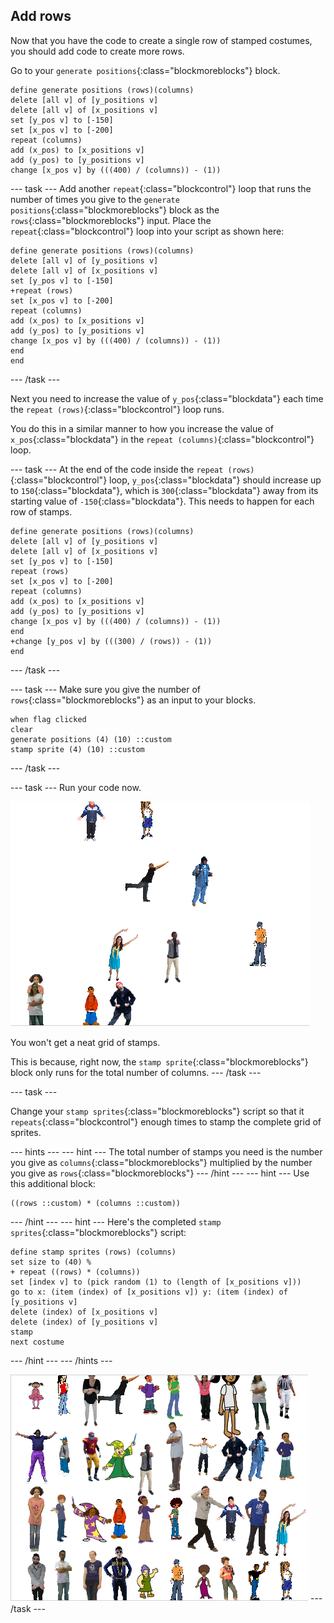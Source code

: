 ## Add rows

Now that you have the code to create a single row of stamped costumes, you should add code to create more rows.

Go to your `generate positions`{:class="blockmoreblocks"} block.

```blocks
define generate positions (rows)(columns)
delete [all v] of [y_positions v]
delete [all v] of [x_positions v]
set [y_pos v] to [-150]
set [x_pos v] to [-200]
repeat (columns)
add (x_pos) to [x_positions v]
add (y_pos) to [y_positions v]
change [x_pos v] by (((400) / (columns)) - (1))
```

--- task ---
Add another `repeat`{:class="blockcontrol"} loop that runs the number of times you give to the `generate positions`{:class="blockmoreblocks"} block as the `rows`{:class="blockmoreblocks"} input. Place the `repeat`{:class="blockcontrol"} loop into your script as shown here:

```blocks
define generate positions (rows)(columns)
delete [all v] of [y_positions v]
delete [all v] of [x_positions v]
set [y_pos v] to [-150]
+repeat (rows)
set [x_pos v] to [-200]
repeat (columns)
add (x_pos) to [x_positions v]
add (y_pos) to [y_positions v]
change [x_pos v] by (((400) / (columns)) - (1))
end
end
```
--- /task ---

Next you need to increase the value of `y_pos`{:class="blockdata"} each time the `repeat (rows)`{:class="blockcontrol"} loop runs.

You do this in a similar manner to how you increase the value of `x_pos`{:class="blockdata"} in the `repeat (columns)`{:class="blockcontrol"} loop.

--- task ---
At the end of the code inside the `repeat (rows)`{:class="blockcontrol"} loop, `y_pos`{:class="blockdata"} should increase up to `150`{:class="blockdata"}, which is `300`{:class="blockdata"} away from its starting value of `-150`{:class="blockdata"}. This needs to happen for each row of stamps.

```blocks
define generate positions (rows)(columns)
delete [all v] of [y_positions v]
delete [all v] of [x_positions v]
set [y_pos v] to [-150]
repeat (rows)
set [x_pos v] to [-200]
repeat (columns)
add (x_pos) to [x_positions v]
add (y_pos) to [y_positions v]
change [x_pos v] by (((400) / (columns)) - (1))
end
+change [y_pos v] by (((300) / (rows)) - (1))
end
```
--- /task ---

--- task ---
Make sure you give the number of `rows`{:class="blockmoreblocks"} as an input to your blocks.

```blocks
when flag clicked
clear
generate positions (4) (10) ::custom
stamp sprite (4) (10) ::custom
```
--- /task ---
	
--- task ---
Run your code now.

![mess of stamps](images/mess_stamps.png)
	
You won't get a neat grid of stamps.

This is because, right now, the `stamp sprite`{:class="blockmoreblocks"} block only runs for the total number of columns.
--- /task ---

--- task ---

Change your `stamp sprites`{:class="blockmoreblocks"} script so that it `repeats`{:class="blockcontrol"} enough times to stamp the complete grid of sprites.

--- hints --- --- hint ---
The total number of stamps you need is the number you give as `columns`{:class="blockmoreblocks"} multiplied by the number you give as `rows`{:class="blockmoreblocks"}
--- /hint --- --- hint ---
Use this additional block:
```blocks
((rows ::custom) * (columns ::custom))
```
--- /hint --- --- hint ---
Here's the completed `stamp sprites`{:class="blockmoreblocks"} script:
```blocks
define stamp sprites (rows) (columns)
set size to (40) %
+ repeat ((rows) * (columns))
set [index v] to (pick random (1) to (length of [x_positions v]))
go to x: (item (index) of [x_positions v]) y: (item (index) of [y_positions v]
delete (index) of [x_positions v]
delete (index) of [y_positions v]
stamp
next costume
```
--- /hint --- --- /hints ---

![ordered grid](images/nice_grid.png)
--- /task ---
